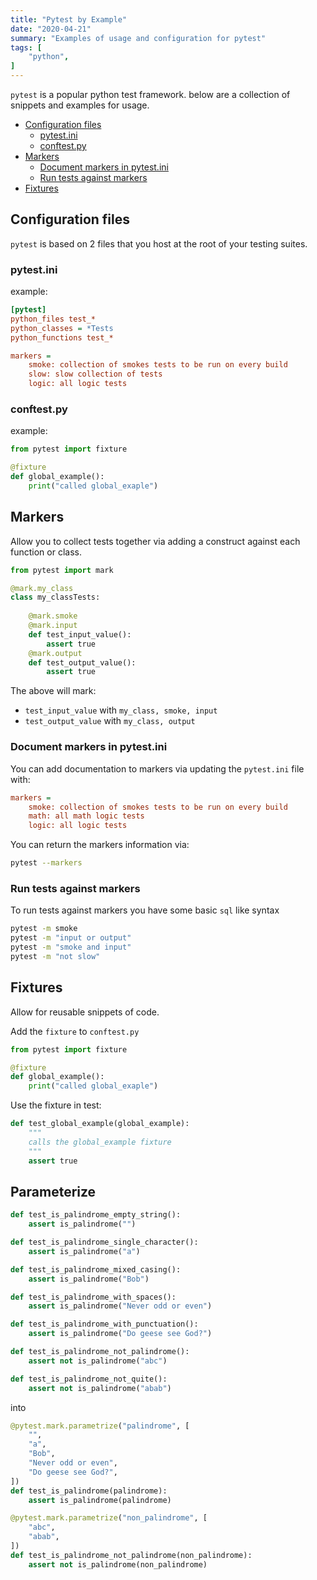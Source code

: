 ```yaml
---
title: "Pytest by Example"
date: "2020-04-21"
summary: "Examples of usage and configuration for pytest"
tags: [
    "python",
]
---
```


`pytest` is a popular python test framework. below are a collection of snippets and examples for usage.

<!-- TOC -->

- [Configuration files](#configuration-files)
    - [pytest.ini](#pytestini)
    - [conftest.py](#conftestpy)
- [Markers](#markers)
    - [Document markers in pytest.ini](#document-markers-in-pytestini)
    - [Run tests against markers](#run-tests-against-markers)
- [Fixtures](#fixtures)

<!-- /TOC -->

## Configuration files

`pytest` is based on 2 files that you host at the root of your testing suites.

### pytest.ini

example:

```ini
[pytest]
python_files test_*
python_classes = *Tests
python_functions test_*

markers =
    smoke: collection of smokes tests to be run on every build
    slow: slow collection of tests
    logic: all logic tests
```

### conftest.py

example:

```python
from pytest import fixture

@fixture
def global_example():
    print("called global_exaple")
```

## Markers

Allow you to collect tests together via adding a construct against each function or class.

``` python
from pytest import mark

@mark.my_class
class my_classTests:
    
    @mark.smoke
    @mark.input
    def test_input_value():
        assert true
    @mark.output
    def test_output_value():
        assert true
```

The above will mark:

- `test_input_value` with `my_class, smoke, input`
- `test_output_value` with `my_class, output`

### Document markers in pytest.ini

You can add documentation to markers via updating the `pytest.ini` file with:

``` ini
markers =
    smoke: collection of smokes tests to be run on every build
    math: all math logic tests
    logic: all logic tests
```

You can return the markers information via:

``` bash
pytest --markers
```

### Run tests against markers

To run tests against markers you have some basic `sql` like syntax

```bash
pytest -m smoke
pytest -m "input or output"
pytest -m "smoke and input"
pytest -m "not slow"
```

## Fixtures

Allow for reusable snippets of code.

Add the `fixture` to `conftest.py`

```python
from pytest import fixture

@fixture
def global_example():
    print("called global_exaple")
```

Use the fixture in test:

```python
def test_global_example(global_example):
    """
    calls the global_example fixture
    """
    assert true
```

## Parameterize

```python
def test_is_palindrome_empty_string():
    assert is_palindrome("")

def test_is_palindrome_single_character():
    assert is_palindrome("a")

def test_is_palindrome_mixed_casing():
    assert is_palindrome("Bob")

def test_is_palindrome_with_spaces():
    assert is_palindrome("Never odd or even")

def test_is_palindrome_with_punctuation():
    assert is_palindrome("Do geese see God?")

def test_is_palindrome_not_palindrome():
    assert not is_palindrome("abc")

def test_is_palindrome_not_quite():
    assert not is_palindrome("abab")
```


into 

``` python
@pytest.mark.parametrize("palindrome", [
    "",
    "a",
    "Bob",
    "Never odd or even",
    "Do geese see God?",
])
def test_is_palindrome(palindrome):
    assert is_palindrome(palindrome)

@pytest.mark.parametrize("non_palindrome", [
    "abc",
    "abab",
])
def test_is_palindrome_not_palindrome(non_palindrome):
    assert not is_palindrome(non_palindrome)
```